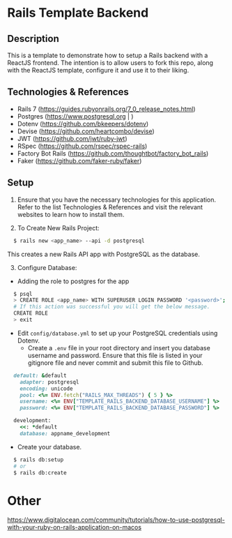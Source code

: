 # Rails Template Backend

## Description

This is a template to demonstrate how to setup a Rails backend with a ReactJS frontend. The intention is to allow users to fork this repo, along with the ReactJS template, configure it and use it to their liking.

## Technologies & References

* Rails 7 (https://guides.rubyonrails.org/7_0_release_notes.html)
* Postgres (https://www.postgresql.org | )
* Dotenv (https://github.com/bkeepers/dotenv)
* Devise (https://github.com/heartcombo/devise)
* JWT (https://github.com/jwt/ruby-jwt)
* RSpec (https://github.com/rspec/rspec-rails)
* Factory Bot Rails (https://github.com/thoughtbot/factory_bot_rails)
* Faker (https://github.com/faker-ruby/faker)

## Setup

1. Ensure that you have the necessary technologies for this application. Refer to the list Technologies & References and visit the relevant websites to learn how to install them.

2. To Create New Rails Project:

  ```bash
    $ rails new <app_name> --api -d postgresql
  ```
This creates a new Rails API app with PostgreSQL as the database.

3. Configure Database:

  * Adding the role to postgres for the app
  ```bash
    $ psql
    > CREATE ROLE <app_name> WITH SUPERUSER LOGIN PASSWORD '<password>';
    # If this action was successful you will get the below message.
    CREATE ROLE
    > exit
  ```
  * Edit `config/database.yml` to set up your PostgreSQL credentials using Dotenv.
    - Create a `.env` file in your root directory and insert you database username and password. Ensure that this file is listed in your gitignore file and never commit and submit this file to Github.
  ```ruby
    default: &default
      adapter: postgresql
      encoding: unicode
      pool: <%= ENV.fetch("RAILS_MAX_THREADS") { 5 } %>
      username: <%= ENV["TEMPLATE_RAILS_BACKEND_DATABASE_USERNAME"] %>
      password: <%= ENV["TEMPLATE_RAILS_BACKEND_DATABASE_PASSWORD"] %>

    development:
      <<: *default
      database: appname_development
  ```
  * Create your database.
  ```bash
    $ rails db:setup
    # or
    $ rails db:create
  ```

# Other

https://www.digitalocean.com/community/tutorials/how-to-use-postgresql-with-your-ruby-on-rails-application-on-macos
